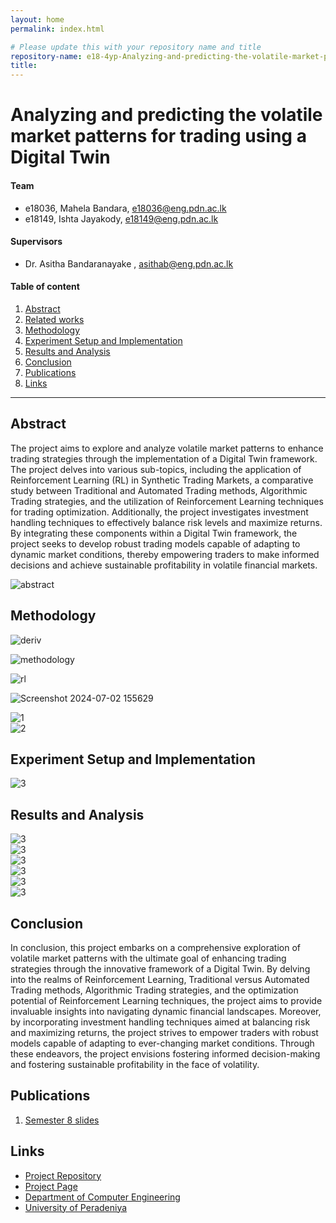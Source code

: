 ```yaml
---
layout: home
permalink: index.html

# Please update this with your repository name and title
repository-name: e18-4yp-Analyzing-and-predicting-the-volatile-market-patterns-for-trading-using-a-Digital-Twin
title:
---
```


[comment]: # "This is the standard layout for the project, but you can clean this and use your own template"

# Analyzing and predicting the volatile market patterns for trading using a Digital Twin

#### Team

- e18036, Mahela Bandara, [e18036@eng.pdn.ac.lk](mailto:e18036@eng.pdn.ac.lk)
- e18149, Ishta Jayakody, [e18149@eng.pdn.ac.lk](mailto:e18149@eng.pdn.ac.lk)

#### Supervisors

- Dr. Asitha Bandaranayake , [asithab@eng.pdn.ac.lk](mailto:asithab@eng.pdn.ac.lk)

#### Table of content

1. [Abstract](#abstract)
2. [Related works](#related-works)
3. [Methodology](#methodology)
4. [Experiment Setup and Implementation](#experiment-setup-and-implementation)
5. [Results and Analysis](#results-and-analysis)
6. [Conclusion](#conclusion)
7. [Publications](#publications)
8. [Links](#links)

---


## Abstract
The project aims to explore and analyze volatile market patterns to enhance trading strategies through the implementation of a Digital Twin framework. The project delves into various sub-topics, including the application of Reinforcement Learning (RL) in Synthetic Trading Markets, a comparative study between Traditional and Automated Trading methods, Algorithmic Trading strategies, and the utilization of Reinforcement Learning techniques for trading optimization. Additionally, the project investigates investment handling techniques to effectively balance risk levels and maximize returns. By integrating these components within a Digital Twin framework, the project seeks to develop robust trading models capable of adapting to dynamic market conditions, thereby empowering traders to make informed decisions and achieve sustainable profitability in volatile financial markets.

![abstract](https://github.com/cepdnaclk/e18-4yp-Analyzing-and-predicting-the-volatile-market-patterns-for-trading-using-a-Digital-Twin/assets/73831741/069a154f-c901-4267-8657-abd2855ca493)


## Methodology
![deriv](https://github.com/cepdnaclk/e18-4yp-Analyzing-and-predicting-the-volatile-market-patterns-for-trading-using-a-Digital-Twin/assets/73831741/b1138995-ed6a-4e43-a8fb-0220d27746b5)

![methodology](https://github.com/cepdnaclk/e18-4yp-Analyzing-and-predicting-the-volatile-market-patterns-for-trading-using-a-Digital-Twin/assets/73831741/f454a62b-51ea-4bf6-a681-44eb36f3ae58)

![rl](https://github.com/cepdnaclk/e18-4yp-Analyzing-and-predicting-the-volatile-market-patterns-for-trading-using-a-Digital-Twin/assets/73831741/269965e1-2b8c-4aa9-9262-05c0f95473a6)

![Screenshot 2024-07-02 155629](https://github.com/cepdnaclk/e18-4yp-Analyzing-and-predicting-the-volatile-market-patterns-for-trading-using-a-Digital-Twin/assets/73831741/51aebc0c-de71-49d7-888b-cdd72d893edf)


<div class="text-align: center">
<img class=" width: 100%" src="./images/Screenshot f![Uploading output (copy).png…]()
rom 2024-05-03 19-27-05.png" alt="1" />
</div>


<div class="text-align: center">
<img class=" width: 100%" src="./images/Screenshot from 2024-04-26 14-15-19.png" alt="2" />
</div>

## Experiment Setup and Implementation

<div class="text-align: center">
<img class=" width: 100%" src="./images/Screenshot from 2024-04-26 13-31-34.png" alt="3" />
</div>

## Results and Analysis
<div class="text-align: center">
<img class=" width: 100%" src="./images/Screenshot from 2024-04-26 18-44-41.png" alt="3" />
</div>

<div class="text-align: center">
<img class=" width: 100%" src="./images/Screenshot from 2024-04-26 19-24-52.png" alt="3" />
</div>

<div class="text-align: center">
<img class=" width: 100%" src="./images/Screenshot from 2024-04-26 19-25-04.png" alt="3" />
</div>

<div class="text-align: center">
<img class=" width: 100%" src="./images/Screenshot from 2024-04-29 18-00-36.png" alt="3" />
</div>

<div class="text-align: center">
<img class=" width: 100%" src="./images/Screenshot from 2024-04-29 18-01-00.png" alt="3" />
</div>

<div class="text-align: center">
<img class=" width: 100%" src="./images/Screenshot from 2024-04-29 19-22-28.png" alt="3" />
</div>

## Conclusion
In conclusion, this project embarks on a comprehensive exploration of volatile market patterns with the ultimate goal of enhancing trading strategies through the innovative framework of a Digital Twin. By delving into the realms of Reinforcement Learning, Traditional versus Automated Trading methods, Algorithmic Trading strategies, and the optimization potential of Reinforcement Learning techniques, the project aims to provide invaluable insights into navigating dynamic financial landscapes. Moreover, by incorporating investment handling techniques aimed at balancing risk and maximizing returns, the project strives to empower traders with robust models capable of adapting to ever-changing market conditions. Through these endeavors, the project envisions fostering informed decision-making and fostering sustainable profitability in the face of volatility.

## Publications
[//]: # "Note: Uncomment each once you uploaded the files to the repository"

 1. [Semester 8 slides](https://docs.google.com/presentation/d/1M16RRqKo5Y5KziZztlXpEGkN6o1rM9HO-ZJyV4hftTA/edit#slide=id.p2)
<!-- 3. [Semester 8 report](./) -->
<!-- 4. [Semester 8 slides](./) -->
<!-- 5. Author 1, Author 2 and Author 3 "Research paper title" (2021). [PDF](./). -->


## Links

[//]: # ( NOTE: EDIT THIS LINKS WITH YOUR REPO DETAILS )

- [Project Repository](https://github.com/cepdnaclk/e18-4yp-Analyzing-and-predicting-the-volatile-market-patterns-for-trading-using-a-Digital-Twin)
- [Project Page](https://cepdnaclk.github.io/e18-4yp-Analyzing-and-predicting-the-volatile-market-patterns-for-trading-using-a-Digital-Twin)
- [Department of Computer Engineering](http://www.ce.pdn.ac.lk/)
- [University of Peradeniya](https://eng.pdn.ac.lk/)

[//]: # "Please refer this to learn more about Markdown syntax"
[//]: # "https://github.com/adam-p/markdown-here/wiki/Markdown-Cheatsheet"

